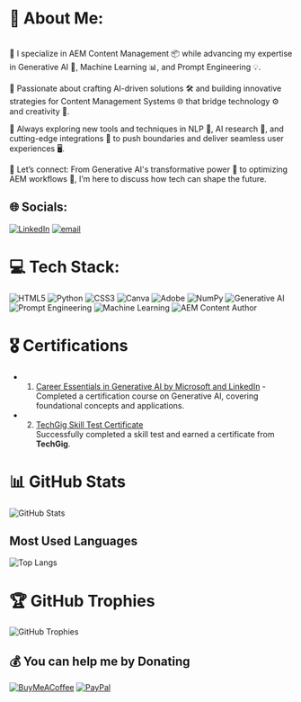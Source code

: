 # 💫 About Me:
<br>🔭 I specialize in AEM Content Management 📦 while advancing my expertise in Generative AI 🤖, Machine Learning 📊, and Prompt Engineering 💡.

👯 Passionate about crafting AI-driven solutions 🛠️ and building innovative strategies for Content Management Systems 🌐 that bridge technology ⚙️ and creativity 🎨.

🌱 Always exploring new tools and techniques in NLP 🧠, AI research 🧪, and cutting-edge integrations 🚀 to push boundaries and deliver seamless user experiences 🖥️.

💬 Let’s connect: From Generative AI's transformative power 🔮 to optimizing AEM workflows 🔧, I’m here to discuss how tech can shape the future.
<br>

## 🌐 Socials:
[![LinkedIn](https://img.shields.io/badge/LinkedIn-%230077B5.svg?logo=linkedin&logoColor=white)](https://linkedin.com/in/https://www.linkedin.com/in/govardhan-bandi-415a2096?trk=universal-search-cluster) [![email](https://img.shields.io/badge/Email-D14836?logo=gmail&logoColor=white)](mailto:govardhanbandi21@gmail.com) 

# 💻 Tech Stack:

![HTML5](https://img.shields.io/badge/HTML5-%23E34F26.svg?style=for-the-badge&logo=html5&logoColor=white)
![Python](https://img.shields.io/badge/Python-%233776AB.svg?style=for-the-badge&logo=python&logoColor=white)
![CSS3](https://img.shields.io/badge/CSS3-%231572B6.svg?style=for-the-badge&logo=css3&logoColor=white)
![Canva](https://img.shields.io/badge/Canva-%2300C4CC.svg?style=for-the-badge&logo=canva&logoColor=white)
![Adobe](https://img.shields.io/badge/Adobe-%23FF0000.svg?style=for-the-badge&logo=adobe&logoColor=white)
![NumPy](https://img.shields.io/badge/NumPy-%23013243.svg?style=for-the-badge&logo=numpy&logoColor=white)
![Generative AI](https://img.shields.io/badge/Generative%20AI-%23FF6F00.svg?style=for-the-badge&logo=openai&logoColor=white)
![Prompt Engineering](https://img.shields.io/badge/Prompt%20Engineering-%234285F4.svg?style=for-the-badge&logo=ai&logoColor=white)
![Machine Learning](https://img.shields.io/badge/Machine%20Learning-%23F7931E.svg?style=for-the-badge&logo=python&logoColor=white)
![AEM Content Author](https://img.shields.io/badge/AEM%20Content%20Author-%23FF0000.svg?style=for-the-badge&logo=adobe&logoColor=white)

# 🎖️ Certifications

- 1. [Career Essentials in Generative AI by Microsoft and LinkedIn](https://www.linkedin.com/learning/certificates/0363e16fed9cba3ab440809696cb6cd6ae002c986b41709abeb274a53f531580) - Completed a certification course on Generative AI, covering foundational concepts and applications.

- 2. [TechGig Skill Test Certificate](https://www.techgig.com/skilltest/certificate/payment/success?order_id=akJtL1dlL2NpLzZsN0l4MlhXM3RpUT09)  
  Successfully completed a skill test and earned a certificate from **TechGig**.
# 📊 GitHub Stats
![GitHub Stats](https://github-readme-stats.vercel.app/api?username=Govardhan-Bandi&show_icons=true&count_private=true&hide=prs&theme=dark)
## Most Used Languages

![Top Langs](https://github-readme-stats.vercel.app/api/top-langs/?username=Govardhan-Bandi&layout=compact&theme=dark)

# 🏆 GitHub Trophies

![GitHub Trophies](https://github-profile-trophy.vercel.app/?username=Govardhan-Bandi&theme=dark)

  ## 💰 You can help me by Donating
  
[![BuyMeACoffee](https://img.shields.io/badge/Buy%20Me%20a%20Coffee-ffdd00?style=for-the-badge&logo=buy-me-a-coffee&logoColor=black)](https://buymeacoffee.com/govardhanbandi)  [![PayPal](https://img.shields.io/badge/PayPal-00457C?style=for-the-badge&logo=paypal&logoColor=white)](https://paypal.me/GovardhanBandi)


  
<!-- Proudly created with GPRM ( https://gprm.itsvg.in ) -->
